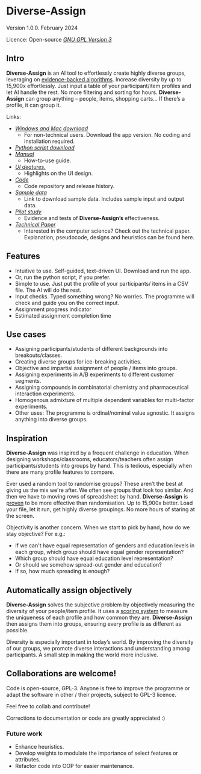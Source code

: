# **Diverse-Assign**

Version 1.0.0. February 2024

Licence: Open-source [*GNU GPL Version 3*](https://github.com/joseph-liew/Diverse-Assign/blob/main/LICENSE)

## Intro
**Diverse-Assign** is an AI tool to effortlessly create highly diverse groups, leveraging on [evidence-backed algorithms](https://github.com/joseph-liew/Diverse-Assign/tree/main/site/pilot_study). Increase diversity by up to 15,900x effortlessly. Just input a table of your participant/item profiles and let AI handle the rest. No more filtering and sorting for hours. **Diverse-Assign** can group anything – people, items, shopping carts… If there’s a profile, it can group it.  

Links:
  - [*Windows and Mac download*](https://github.com/joseph-liew/Diverse-Assign/releases)
      - For non-technical users. Download the app version. No coding and installation required.    
  - [*Python script download*](https://github.com/joseph-liew/Diverse-Assign/releases)
  - [*Manual*](https://github.com/joseph-liew/Diverse-Assign/tree/main/Manual)
      - How-to-use guide.
  - [*UI deatures.*](https://github.com/joseph-liew/Diverse-Assign/tree/main/UI-features)
      - Highlights on the UI design.
  - [*Code*](https://github.com/joseph-liew/Diverse-Assign/tree/main/Code) 
      - Code repository and release history.
  - [*Sample data*](https://github.com/joseph-liew/Diverse-Assign/tree/main/Sample-data)
      - Link to download sample data. Includes sample input and output data. 
  - [*Pilot study*](https://github.com/joseph-liew/Diverse-Assign/tree/main/site/pilot_study)
      - Evidence and tests of **Diverse-Assign’s** effectiveness.
  - [*Technical Paper*](https://github.com/joseph-liew/Diverse-Assign/blob/main/tech_abstract/README.md)
      - Interested in the computer science? Check out the technical paper. Explanation, pseudocode, designs and heuristics can be found here.


## Features
- Intuitive to use. Self-guided, text-driven UI. Download and run the app.
- Or, run the python script, if you prefer.
- Simple to use. Just put the profile of your participants/ items in a CSV file. The AI will do the rest.
- Input checks. Typed something wrong? No worries. The programme will check and guide you on the correct input.
- Assignment progress indicator
- Estimated assignment completion time

<a name="use"></a> 
## Use cases 
- Assigning participants/students of different backgrounds into breakouts/classes. 
- Creating diverse groups for ice-breaking activities.
- Objective and impartial assignment of people / items into groups.
- Assigning experiments in A/B experiments to different customer segments.
- Assigning compounds in combinatorial chemistry and pharmaceutical interaction experiments.
- Homogenous admixture of multiple dependent variables for multi-factor experiments.
- Other uses: The programme is ordinal/nominal value agnostic. It assigns anything into diverse groups. 

## Inspiration
**Diverse-Assign** was inspired by a frequent challenge in education. When designing workshops/classrooms, educators/teachers often assign participants/students into groups by hand. This is tedious, especially when there are many profile features to compare.

Ever used a random tool to randomise groups? These aren’t the best at giving us the mix we're after. We often see groups that look too similar. And then we have to moving rows of spreadsheet by hand. **Diverse-Assign** is [proven](https://github.com/joseph-liew/Diverse-Assign/tree/main/site/pilot_study) to be more effective than randomisation. Up to 15,900x better. Load your file, let it run, get highly diverse groupings. No more hours of staring at the screen.

Objectivity is another concern. When we start to pick by hand, how do we stay objective? For e.g.:
- If we can't have equal representation of genders and education levels in each group, which group should have equal gender representation? 
- Which group should have equal education level representation? 
- Or should we somehow spread-out gender and education?
- If so, how much spreading is enough?

## Automatically assign objectively 
**Diverse-Assign** solves the subjective problem by objectively measuring the diversity of your people/item profile. It uses a [scoring system](https://github.com/joseph-liew/Diverse-Assign/blob/main/tech_abstract/README.md#ads) to measure the uniqueness of each profile and how common they are. **Diverse-Assign** then assigns them into groups, ensuring every profile is as different as possible.

Diversity is especially important in today’s world. By improving the diversity of our groups, we promote diverse interactions and understanding among participants. A small step in making the world more inclusive. 

## Collaborations are welcome!

Code is open-source, GPL-3. Anyone is free to improve the programme or adapt the software in other / their projects, subject to GPL-3 licence. 

Feel free to collab and contribute!

Corrections to documentation or code are greatly appreciated :)

### Future work 

- Enhance heuristics.
- Develop weights to modulate the importance of select features or attributes.
- Refactor code into OOP for easier maintenance.
